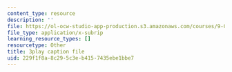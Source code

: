 ```yaml
---
content_type: resource
description: ''
file: https://ol-ocw-studio-app-production.s3.amazonaws.com/courses/9-04-sensory-systems-fall-2013/229f1f8a8c295c3eb4157435ebe1bbe7_PXJvQGDyESc.vtt
file_type: application/x-subrip
learning_resource_types: []
resourcetype: Other
title: 3play caption file
uid: 229f1f8a-8c29-5c3e-b415-7435ebe1bbe7
---
```

